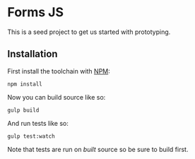 # Forms JS

This is a seed project to get us started with prototyping.

## Installation

First install the toolchain with [NPM](https://www.npmjs.org/):

```shell
npm install
```

Now you can build source like so:

```shell
gulp build
```

And run tests like so:

```shell
gulp test:watch
```

Note that tests are run on *built* source so be sure to build first.
